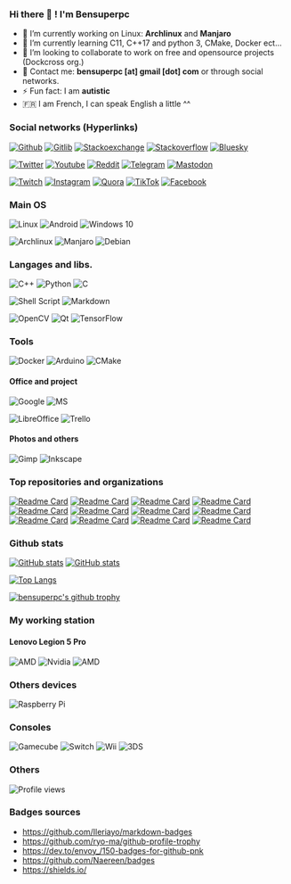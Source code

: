 ### Hi there 👋 ! I'm Bensuperpc

- 🔭 I’m currently working on Linux: **Archlinux** and **Manjaro**
- 🌱 I’m currently learning C11, C++17 and python 3, CMake, Docker ect...
- 👯 I’m looking to collaborate to work on free and opensource projects (Dockcross org.)
- 💬 Contact me: **bensuperpc [at] gmail [dot] com** or through social networks.
- ⚡ Fun fact: I am **autistic**
- 🇫🇷 I am French, I can speak English a little ^^

### Social networks (Hyperlinks)

[![Github](https://img.shields.io/badge/GitHub-100000?style=for-the-badge&logo=github&logoColor=white)](https://github.com/bensuperpc) [![Gitlib](https://img.shields.io/badge/GitLab-330F63?style=for-the-badge&logo=gitlab&logoColor=white)](https://gitlab.com/Bensuperpc) [![Stackoexchange](https://img.shields.io/badge/Stack_Overflow-FE7A16?style=for-the-badge&logo=stack-overflow&logoColor=white)](https://stackoverflow.com/users/10152334/bensuperpc) [![Stackoverflow](https://img.shields.io/badge/StackExchange-%23ffffff.svg?&style=for-the-badge&logo=StackExchange&logoColor=white)](https://stackexchange.com/users/14054581/bensuperpc) [![Bluesky](https://img.shields.io/badge/Bluesky-100000?style=for-the-badge&logo=bluesky&logoColor=white)]([https://github.com/bensuperpc](https://bsky.app/profile/bensuperpc.bsky.social)) 


[![Twitter](https://img.shields.io/badge/Twitter-1DA1F2?style=for-the-badge&logo=twitter&logoColor=white)](https://twitter.com/Bensuperpc) [![Youtube](https://img.shields.io/badge/YouTube-FF0000?style=for-the-badge&logo=youtube&logoColor=white)](https://www.youtube.com/channel/UCJsQFFL7QW4LSX9eskq-9Yg) [![Reddit](https://img.shields.io/badge/Reddit-FF4500?style=for-the-badge&logo=reddit&logoColor=white)](https://www.reddit.com/user/Bensuperpc) [![Telegram](https://img.shields.io/badge/Telegram-2CA5E0?style=for-the-badge&logo=telegram&logoColor=white)](https://t.me/bensuperpc) [![Mastodon](https://img.shields.io/badge/-MASTODON-%232B90D9?style=for-the-badge&logo=mastodon&logoColor=white)](https://mastodon.social/@bensuperpc)

[![Twitch](https://img.shields.io/badge/Twitch-9146FF?style=for-the-badge&logo=twitch&logoColor=white)](https://www.twitch.tv/bensuperpc) [![Instagram](https://img.shields.io/badge/Instagram-E4405F?style=for-the-badge&logo=instagram&logoColor=white)](https://www.instagram.com/bensuperpc) [![Quora](https://img.shields.io/badge/Quora-%23B92B27.svg?&style=for-the-badge&logo=Quora&logoColor=white)](https://fr.quora.com/profile/Bensuperpc) [![TikTok](https://img.shields.io/badge/Bensuperpc-%23000000.svg?style=for-the-badge&logo=TikTok&logoColor=white)](https://www.tiktok.com/@bensuperpc) [![Facebook](https://img.shields.io/badge/Facebook-%231877F2.svg?style=for-the-badge&logo=Facebook&logoColor=white)](https://www.facebook.com/Bensuperpc) 

### Main OS

![Linux](https://img.shields.io/badge/Linux-FCC624?style=for-the-badge&logo=linux&logoColor=black) ![Android](https://img.shields.io/badge/Android-3DDC84?style=for-the-badge&logo=android&logoColor=white) ![Windows 10](https://img.shields.io/badge/Windows-0078D6?style=for-the-badge&logo=windows&logoColor=white)

![Archlinux](https://img.shields.io/badge/Arch_Linux-1793D1?style=for-the-badge&logo=arch-linux&logoColor=white) ![Manjaro](https://img.shields.io/badge/manjaro-35BF5C?style=for-the-badge&logo=manjaro&logoColor=white) ![Debian](https://img.shields.io/badge/Debian-A81D33?style=for-the-badge&logo=debian&logoColor=white)

### Langages and libs.

![C++](https://img.shields.io/badge/c++-%2300599C.svg?style=for-the-badge&logo=c%2B%2B&logoColor=white) ![Python](https://img.shields.io/badge/python-%2314354C.svg?style=for-the-badge&logo=python&logoColor=white) ![C](https://img.shields.io/badge/c-%2300599C.svg?style=for-the-badge&logo=c&logoColor=white)

![Shell Script](https://img.shields.io/badge/shell_script-%23121011.svg?style=for-the-badge&logo=gnu-bash&logoColor=white) ![Markdown](https://img.shields.io/badge/markdown-%23000000.svg?style=for-the-badge&logo=markdown&logoColor=white)

![OpenCV](https://img.shields.io/badge/opencv-%23white.svg?style=for-the-badge&logo=opencv&logoColor=white) ![Qt](https://img.shields.io/badge/Qt-%23217346.svg?style=for-the-badge&logo=Qt&logoColor=white) ![TensorFlow](https://img.shields.io/badge/TensorFlow-%23FF6F00.svg?style=for-the-badge&logo=TensorFlow&logoColor=white)

### Tools

![Docker](https://img.shields.io/badge/docker-%230db7ed.svg?style=for-the-badge&logo=docker&logoColor=white) ![Arduino](https://img.shields.io/badge/-Arduino-00979D?style=for-the-badge&logo=Arduino&logoColor=white) ![CMake](https://img.shields.io/badge/CMake-%23008FBA.svg?style=for-the-badge&logo=cmake&logoColor=white)

#### Office and project

![Google](https://img.shields.io/badge/Google%20Sheets-34A853?style=for-the-badge&logo=google-sheets&logoColor=white) ![MS](https://img.shields.io/badge/Microsoft_Office-D83B01?style=for-the-badge&logo=microsoft-office&logoColor=white)

![LibreOffice](https://img.shields.io/badge/LibreOffice-18A303?style=for-the-badge&logo=LibreOffice&logoColor=white) ![Trello](https://img.shields.io/badge/Trello-0052CC?style=for-the-badge&logo=trello&logoColor=white)

#### Photos and others

![Gimp](https://img.shields.io/badge/gimp-5C5543?style=for-the-badge&logo=gimp&logoColor=white) ![Inkscape](https://img.shields.io/badge/Inkscape-000000?style=for-the-badge&logo=Inkscape&logoColor=white)

### Top repositories and organizations

[![Readme Card](https://github-readme-stats.vercel.app/api/pin/?username=dockcross&repo=dockcross&theme=radical)](https://github.com/dockcross/dockcross) [![Readme Card](https://github-readme-stats.vercel.app/api/pin/?username=bensuperpc&repo=infrastructure&theme=radical)](https://github.com/bensuperpc/infrastructure) [![Readme Card](https://github-readme-stats.vercel.app/api/pin/?username=bensuperpc&repo=scripts&theme=radical)](https://github.com/bensuperpc/scripts) [![Readme Card](https://github-readme-stats.vercel.app/api/pin/?username=bensuperpc&repo=GTA_SA_cheat_finder&theme=radical)](https://github.com/bensuperpc/GTA_SA_cheat_finder) [![Readme Card](https://github-readme-stats.vercel.app/api/pin/?username=bensuperpc&repo=docker-yocto&theme=radical)](https://github.com/bensuperpc/docker-yocto) [![Readme Card](https://github-readme-stats.vercel.app/api/pin/?username=bensuperpc&repo=game-of-life&theme=radical)](https://github.com/bensuperpc/game-of-life) [![Readme Card](https://github-readme-stats.vercel.app/api/pin/?username=bensuperpc&repo=crc32&theme=radical)](https://github.com/bensuperpc/crc32) [![Readme Card](https://github-readme-stats.vercel.app/api/pin/?username=bensuperpc&repo=docker-minecraft-server&theme=radical)](https://github.com/bensuperpc/docker-minecraft-server) [![Readme Card](https://github-readme-stats.vercel.app/api/pin/?username=bensuperpc&repo=vector&theme=radical)](https://github.com/bensuperpc/vector) [![Readme Card](https://github-readme-stats.vercel.app/api/pin/?username=bensuperpc&repo=bensuperpc_website&theme=radical)](https://github.com/bensuperpc/bensuperpc_website) [![Readme Card](https://github-readme-stats.vercel.app/api/pin/?username=bensuperpc&repo=experimentation&theme=radical)](https://github.com/bensuperpc/experimentation) [![Readme Card](https://github-readme-stats.vercel.app/api/pin/?username=bensuperpc&repo=world_of_blocks&theme=radical)](https://github.com/bensuperpc/world_of_blocks)



### Github stats

[![GitHub stats](https://github-readme-stats.vercel.app/api/top-langs/?username=bensuperpc&langs_count=9&layout=compact&hide=css&theme=radical)](https://github.com/anuraghazra/github-readme-stats) [![GitHub stats](https://github-readme-stats.vercel.app/api?username=bensuperpc&show_icons=true&count_private=true&theme=radical)](https://github.com/anuraghazra/github-readme-stats)

[![Top Langs](https://github-readme-stats.vercel.app/api/top-langs/?username=bensuperpc&layout=compact&theme=radical)](https://github.com/anuraghazra/github-readme-stats)

[![bensuperpc's github trophy](https://github-profile-trophy.vercel.app/?username=bensuperpc&row=1&theme=radical)](https://github.com/ryo-ma/github-profile-trophy)

### My working station

#### Lenovo Legion 5 Pro
![AMD](https://img.shields.io/badge/AMD-Ryzen_7_5800H-ED1C24?style=for-the-badge&logo=amd&logoColor=white) ![Nvidia](https://img.shields.io/badge/NVIDIA-RTX3070-76B900?style=for-the-badge&logo=nvidia&logoColor=white) ![AMD](https://img.shields.io/badge/AMD-Radeon_VEGA_8-ED1C24?style=for-the-badge&logo=amd&logoColor=white)

### Others devices

![Raspberry Pi](https://img.shields.io/badge/-Raspberry_Pi_4B_8GB-C51A4A?style=for-the-badge&logo=Raspberry-Pi)

### Consoles

![Gamecube](https://img.shields.io/badge/Gamecube-6A5FBB?style=for-the-badge&logo=nintendo-gamecube&logoColor=white) ![Switch](https://img.shields.io/badge/Switch_v1-E60012?style=for-the-badge&logo=nintendo-switch&logoColor=white) ![Wii](https://img.shields.io/badge/Wii-8B8B8B?style=for-the-badge&logo=wii&logoColor=white) ![3DS](https://img.shields.io/badge/3DS_XL-D12228?style=for-the-badge&logo=nintendo-3ds&logoColor=white)

### Others

![Profile views](https://gpvc.arturio.dev/bensuperpc)

### Badges sources

-   https://github.com/Ileriayo/markdown-badges
-   https://github.com/ryo-ma/github-profile-trophy
-   https://dev.to/envoy_/150-badges-for-github-pnk
-   https://github.com/Naereen/badges
-   https://shields.io/
